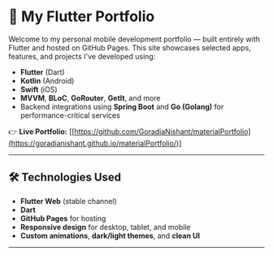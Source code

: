 # 🚀 My Flutter Portfolio

Welcome to my personal mobile development portfolio — built entirely with Flutter and hosted on GitHub Pages. This site showcases selected apps, features, and projects I've developed using:

- **Flutter** (Dart)
- **Kotlin** (Android)
- **Swift** (iOS)
- **MVVM**, **BLoC**, **GoRouter**, **GetIt**, and more
- Backend integrations using **Spring Boot** and **Go (Golang)** for performance-critical services

👉 **Live Portfolio:** [[https://github.com/GoradiaNishant/materialPortfolio](https://goradianishant.github.io/materialPortfolio/)]

---

## 🛠️ Technologies Used

- **Flutter Web** (stable channel)
- **Dart**
- **GitHub Pages** for hosting
- **Responsive design** for desktop, tablet, and mobile
- **Custom animations**, **dark/light themes**, and **clean UI**

---

